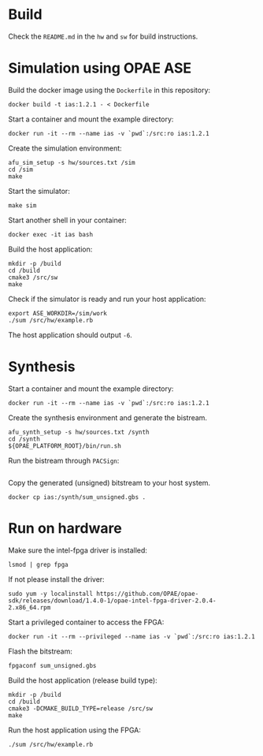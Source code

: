 # Build

Check the `README.md` in the `hw` and `sw` for build instructions.

# Simulation using OPAE ASE

Build the docker image using the `Dockerfile` in this repository:

```
docker build -t ias:1.2.1 - < Dockerfile
```

Start a container and mount the example directory:

```
docker run -it --rm --name ias -v `pwd`:/src:ro ias:1.2.1
```

Create the simulation environment:

```
afu_sim_setup -s hw/sources.txt /sim
cd /sim
make
```

Start the simulator:

```
make sim
```

Start another shell in your container:

```
docker exec -it ias bash
```

Build the host application:

```
mkdir -p /build
cd /build
cmake3 /src/sw
make
```

Check if the simulator is ready and run your host application:

```
export ASE_WORKDIR=/sim/work
./sum /src/hw/example.rb
```

The host application should output `-6`.

# Synthesis

Start a container and mount the example directory:

```
docker run -it --rm --name ias -v `pwd`:/src:ro ias:1.2.1
```

Create the synthesis environment and generate the bistream.

```
afu_synth_setup -s hw/sources.txt /synth
cd /synth
${OPAE_PLATFORM_ROOT}/bin/run.sh
```

Run the bistream through `PACSign`:

```

```

Copy the generated (unsigned) bitstream to your host system.

```
docker cp ias:/synth/sum_unsigned.gbs .
```

# Run on hardware

Make sure the intel-fpga driver is installed:

```
lsmod | grep fpga
```

If not please install the driver:

```
sudo yum -y localinstall https://github.com/OPAE/opae-sdk/releases/download/1.4.0-1/opae-intel-fpga-driver-2.0.4-2.x86_64.rpm
```

Start a privileged container to access the FPGA:

```
docker run -it --rm --privileged --name ias -v `pwd`:/src:ro ias:1.2.1
```

Flash the bitstream:

```
fpgaconf sum_unsigned.gbs
```

Build the host application (release build type):

```
mkdir -p /build
cd /build
cmake3 -DCMAKE_BUILD_TYPE=release /src/sw
make
```

Run the host application using the FPGA:

```
./sum /src/hw/example.rb
```
